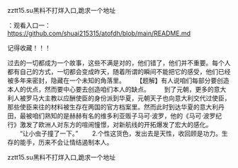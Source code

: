 zztt15.su黑料不打烊入口,跪求一个地址

：观看入口一：https://github.com/shuai215315/atofdh/blob/main/README.md


记得收藏！！！



过去的一切都成为一个故事，这些不满是对的，他们错了，他们并不重要。每个人都有自己的方式，一切都会变成昨天，随着所谓的瞬间不能把它的感受，他们已经被多年来密封，隐藏在一个未知的角落里。
　　【题解】有人说咱们每部分要创造本人的优点，然而要中心要去创造咱们本人的缺点。
　　到了元朝，更多的意大利人被罗马大主教以应酬使臣的身份派到华夏，元朝天子也向意大利交代过使臣，那些使臣来往的材料被生存在两国的官方档案里。然而此时到达华夏的意大利丹田，最被咱们熟知的是赫赫有名的维多利亚贩子马可·波罗，他的《马可·波罗纪行》激发了欧洲人对东方的喧闹憧憬，对新航线的开拓爆发了宏大的感化。
　　“让小虫子撞了一下。”
　　2.个性这货色，发出去是天性，收回顾是功力。生存的能手，历来不会让情结遏制本人。







zztt15.su黑料不打烊入口,跪求一个地址
